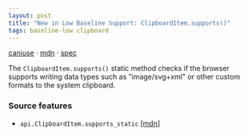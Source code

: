 ```yaml
---
layout: post
title: "New in Low Baseline Support: ClipboardItem.supports()"
tags: baseline-low clipboard
---
```


[caniuse](https://caniuse.com/?search=clipboard-supports) · [mdn](https://developer.mozilla.org/en-US/search?q=ClipboardItem.supports()) · [spec](https://w3c.github.io/clipboard-apis/#dom-clipboarditem-supports)

The `ClipboardItem.supports()` static method checks if the browser supports writing data types such as "image/svg+xml" or other custom formats to the system clipboard.

### Source features

- ``api.ClipboardItem.supports_static`` [[mdn]](https://developer.mozilla.org/en-US/search?q=api.ClipboardItem.supports_static)

